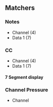 ## Matchers
### Notes
- Channel (4)
- Data 1 (7)
###
### CC
- Channel (4)
- Data 1 (7)
#### 7 Segment display
### Channel Pressure
- Channel
